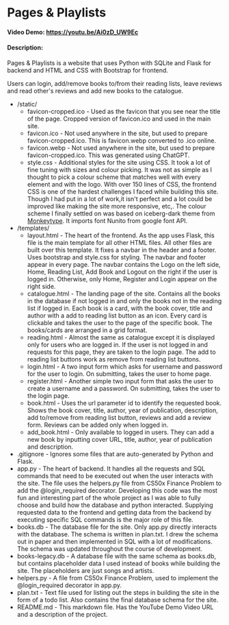 # Pages & Playlists

#### Video Demo: <https://youtu.be/Ai0zD_UW9Ec>

#### Description:

Pages & Playlists is a website that uses Python with SQLite and Flask for backend and HTML and CSS with Bootstrap for frontend.

Users can login, add/remove books to/from their reading lists, leave reviews and read other's reviews and add new books to the catalogue.

-   /static/
    -   favicon-cropped.ico - Used as the favicon that you see near the title of the page. Cropped version of favicon.ico and used in the main site.
    -   favicon.ico - Not used anywhere in the site, but used to prepare favicon-cropped.ico. This is favicon.webp converted to .ico online.
    -   favicon.webp - Not used anywhere in the site, but used to prepare favicon-cropped.ico. This was generated using ChatGPT.
    -   style.css - Additional styles for the site using CSS. It took a lot of fine tuning with sizes and colour picking. It was not as simple as I thought to pick a colour scheme that matches well with every element and with the logo. With over 150 lines of CSS, the frontend CSS is one of the hardest challenges I faced while building this site. Though I had put in a lot of work,it isn't perfect and a lot could be improved like making the site more responsive, etc,.
        The colour scheme I finally settled on was based on iceberg-dark theme from [Monkeytype](https://monkeytype.com). It imports font Nunito from google font API.
-   /templates/
    -   layout.html - The heart of the frontend. As the app uses Flask, this file is the main template for all other HTML files. All other files are built over this template. It fixes a navbar in the header and a footer. Uses bootstrap and style.css for styling. The navbar and footer appear in every page. The navbar contains the Logo on the left side, Home, Reading List, Add Book and Logout on the right if the user is logged in. Otherwise, only Home, Register and Login appear on the right side.
    -   catalogue.html - The landing page of the site. Contains all the books in the database if not logged in and only the books not in the reading list if logged in. Each book is a card, with the book cover, title and author with a add to reading list button as an icon. Every card is clickable and takes the user to the page of the specific book. The books/cards are arranged in a grid format.
    -   reading.html - Almost the same as catalogue except it is displayed only for users who are logged in. If the user is not logged in and requests for this page, they are taken to the login page. The add to reading list buttons work as remove from reading list buttons.
    -   login.html - A two input form which asks for username and password for the user to login. On submitting, takes the user to home page.
    -   register.html - Another simple two input form that asks the user to create a username and a password. On submitting, takes the user to the login page.
    -   book.html - Uses the url parameter id to identify the requested book. Shows the book cover, title, author, year of publication, description, add to/remove from reading list button, reviews and add a review form. Reviews can be added only when logged in.
    -   add_book.html - Only available to logged in users. They can add a new book by inputting cover URL, title, author, year of publication and description.
-   .gitignore - Ignores some files that are auto-generated by Python and Flask.
-   app.py - The heart of backend. It handles all the requests and SQL commands that need to be executed out when the user interacts with the site. The file uses the helpers.py file from CS50x Finance Problem to add the @login_required decorator. Developing this code was the most fun and interesting part of the whole project as I was able to fully choose and build how the database and python interacted. Supplying requested data to the frontend and getting data from the backend by executing specific SQL commands is the major role of this file.
-   books.db - The database file for the site. Only app.py directly interacts with the database. The schema is written in plan.txt. I drew the schema out in paper and then implemented in SQL with a lot of modifications. The schema was updated throughout the course of development.
-   books-legacy.db - A database file with the same schema as books.db, but contains placeholder data I used instead of books while building the site. The placeholders are just songs and artists.
-   helpers.py - A file from CS50x Finance Problem, used to implement the @login_required decorator in app.py.
-   plan.txt - Text file used for listing out the steps in building the site in the form of a todo list. Also contains the final database schema for the site.
-   README.md - This markdown file. Has the YouTube Demo Video URL and a description of the project.
